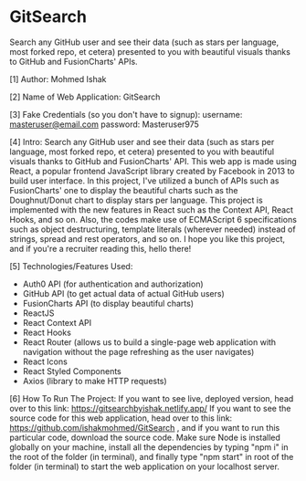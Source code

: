 # GitSearch
Search any GitHub user and see their data (such as stars per language, most forked repo, et cetera) presented to you with
beautiful visuals thanks to GitHub and FusionCharts' APIs.

[1] Author:
Mohmed Ishak

[2] Name of Web Application:
GitSearch

[3] Fake Credentials (so you don't have to signup):
username: masteruser@email.com 
password: Masteruser975

[4] Intro: 
Search any GitHub user and see their data (such as stars per language, most forked repo, et cetera) presented to you with
beautiful visuals thanks to GitHub and FusionCharts' API. This web app is made using React, a popular frontend JavaScript library created
by Facebook in 2013 to build user interface. In this project, I've utilized a bunch of APIs such as FusionCharts' one to 
display the beautiful charts such as the Doughnut/Donut chart to display stars per language. This project is implemented 
with the new features in React such as the Context API, React Hooks, and so on. Also, the codes make use of ECMAScript 6
specifications such as object destructuring, template literals (wherever needed) instead of strings, spread and rest operators,
and so on. I hope you like this project, and if you're a recruiter reading this, hello there!

[5] Technologies/Features Used:
* Auth0 API (for authentication and authorization)
* GitHub API (to get actual data of actual GitHub users)
* FusionCharts API (to display beautiful charts)
* ReactJS
* React Context API
* React Hooks
* React Router (allows us to build a single-page web application with navigation without the page refreshing as the user navigates)
* React Icons
* React Styled Components
* Axios (library to make HTTP requests)

[6] How To Run The Project: 
If you want to see live, deployed version, head over to this link: https://gitsearchbyishak.netlify.app/ 
If you want to see the source code for this web application, head over to this link: https://github.com/ishakmohmed/GitSearch ,
and if you want to run this particular code, download the source code. Make sure Node is installed globally on your machine,
install all the dependencies by typing "npm i" in the root of the folder (in terminal), and finally type "npm start" in root of the folder (in terminal)
to start the web application on your localhost server.
